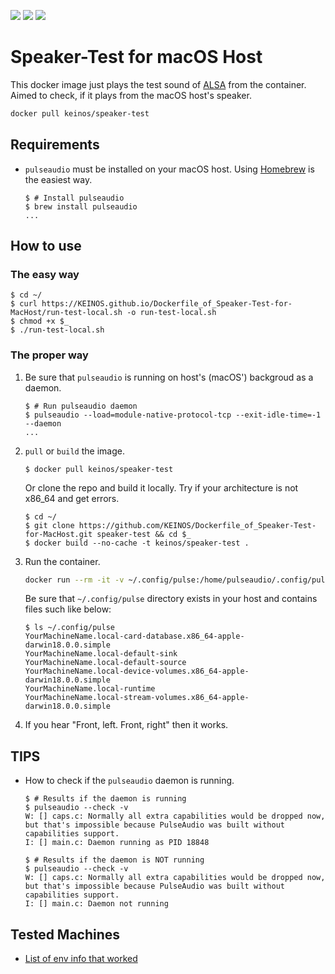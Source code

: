 [![](https://images.microbadger.com/badges/image/keinos/speaker-test.svg)](https://microbadger.com/images/keinos/speaker-test "View image details on microbadger.com")
[![](https://img.shields.io/docker/cloud/automated/keinos/speaker-test)](https://hub.docker.com/r/keinos/speaker-test "View on Docker Hub")
[![](https://img.shields.io/docker/cloud/build/keinos/speaker-test)](https://hub.docker.com/r/keinos/speaker-test/builds "View on Docker Hub")

# Speaker-Test for macOS Host

This docker image just plays the test sound of [ALSA](https://en.wikipedia.org/wiki/Advanced_Linux_Sound_Architecture) from the container. Aimed to check, if it plays from the macOS host's speaker.

```bash
docker pull keinos/speaker-test
```

## Requirements

- `pulseaudio` must be installed on your macOS host. Using [Homebrew](https://brew.sh/) is the easiest way.

    ```shellsession
    $ # Install pulseaudio
    $ brew install pulseaudio
    ...
    ```

## How to use

### The easy way

```shellsession
$ cd ~/
$ curl https://KEINOS.github.io/Dockerfile_of_Speaker-Test-for-MacHost/run-test-local.sh -o run-test-local.sh
$ chmod +x $_
$ ./run-test-local.sh
```

### The proper way

1. Be sure that `pulseaudio` is running on host's (macOS') backgroud as a daemon.

    ```shellsession
    $ # Run pulseaudio daemon
    $ pulseaudio --load=module-native-protocol-tcp --exit-idle-time=-1 --daemon
    ...
    ```

2. `pull` or `build` the image.

    ```shellsession
    $ docker pull keinos/speaker-test
    ```

    Or clone the repo and build it locally. Try if your architecture is not x86_64 and get errors.

    ```shellsession
    $ cd ~/
    $ git clone https://github.com/KEINOS/Dockerfile_of_Speaker-Test-for-MacHost.git speaker-test && cd $_
    $ docker build --no-cache -t keinos/speaker-test .
    ```

3. Run the container.

    ```bash
    docker run --rm -it -v ~/.config/pulse:/home/pulseaudio/.config/pulse keinos/speaker-test
    ```

    Be sure that `~/.config/pulse` directory exists in your host and contains files such like below:

    ```shellsession
    $ ls ~/.config/pulse
    YourMachineName.local-card-database.x86_64-apple-darwin18.0.0.simple
    YourMachineName.local-default-sink
    YourMachineName.local-default-source
    YourMachineName.local-device-volumes.x86_64-apple-darwin18.0.0.simple
    YourMachineName.local-runtime
    YourMachineName.local-stream-volumes.x86_64-apple-darwin18.0.0.simple
    ```

3. If you hear "Front, left. Front, right" then it works.

## TIPS

- How to check if the `pulseaudio` daemon is running.

    ```shellsession
    $ # Results if the daemon is running
    $ pulseaudio --check -v
    W: [] caps.c: Normally all extra capabilities would be dropped now, but that's impossible because PulseAudio was built without capabilities support.
    I: [] main.c: Daemon running as PID 18848

    $ # Results if the daemon is NOT running
    $ pulseaudio --check -v
    W: [] caps.c: Normally all extra capabilities would be dropped now, but that's impossible because PulseAudio was built without capabilities support.
    I: [] main.c: Daemon not running
    ```

## Tested Machines

- [List of env info that worked](https://github.com/KEINOS/Dockerfile_of_Speaker-Test-for-MacHost/issues/1)
